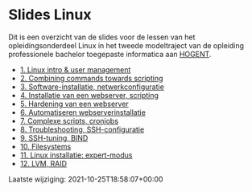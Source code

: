 # Slides Linux

Dit is een overzicht van de slides voor de lessen van het opleidingsonderdeel Linux in het tweede modeltraject van de opleiding professionele bachelor toegepaste informatica aan [HOGENT](https://www.hogent.be/).

- [1. Linux intro &amp; user management](01-linux-intro.html)
- [2. Combining commands towards scripting](02-towards-scripting.html)
- [3. Software-installatie, netwerkconfiguratie](03-software-installatie.html)
- [4. Installatie van een webserver, scripting](04-installatie-webserver.html)
- [5. Hardening van een webserver](05-hardening.html)
- [6. Automatiseren webserverinstallatie](06-automatiseren.html)
- [7. Complexe scripts, cronjobs](07-scripting-cronjobs.html)
- [8. Troubleshooting, SSH-configuratie](08-troubleshooting.html)
- [9. SSH-tuning, BIND](09-ssh-bind.html)
- [10. Filesystems](10-filesystems.html)
- [11. Linux installatie: expert-modus](11-expert-installatie.html)
- [12. LVM, RAID](12-LVM-RAID.html)

Laatste wijziging: 2021-10-25T18:58:07+00:00
